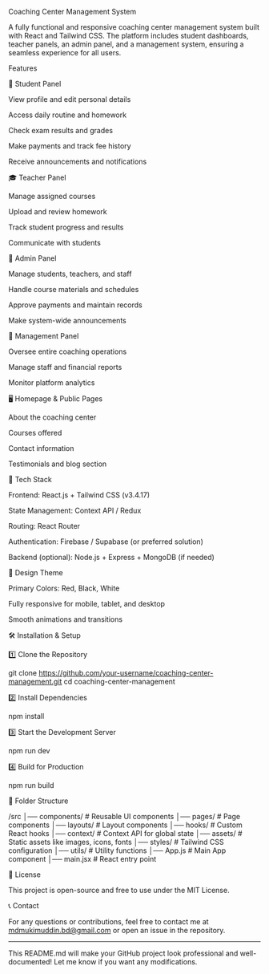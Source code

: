 Coaching Center Management System

A fully functional and responsive coaching center management system built with React and Tailwind CSS. The platform includes student dashboards, teacher panels, an admin panel, and a management system, ensuring a seamless experience for all users.

Features

🌟 Student Panel

View profile and edit personal details

Access daily routine and homework

Check exam results and grades

Make payments and track fee history

Receive announcements and notifications


🎓 Teacher Panel

Manage assigned courses

Upload and review homework

Track student progress and results

Communicate with students


🔑 Admin Panel

Manage students, teachers, and staff

Handle course materials and schedules

Approve payments and maintain records

Make system-wide announcements


🏢 Management Panel

Oversee entire coaching operations

Manage staff and financial reports

Monitor platform analytics


🖥️ Homepage & Public Pages

About the coaching center

Courses offered

Contact information

Testimonials and blog section


🚀 Tech Stack

Frontend: React.js + Tailwind CSS (v3.4.17)

State Management: Context API / Redux

Routing: React Router

Authentication: Firebase / Supabase (or preferred solution)

Backend (optional): Node.js + Express + MongoDB (if needed)


🎨 Design Theme

Primary Colors: Red, Black, White

Fully responsive for mobile, tablet, and desktop

Smooth animations and transitions


🛠️ Installation & Setup

1️⃣ Clone the Repository

git clone https://github.com/your-username/coaching-center-management.git
cd coaching-center-management

2️⃣ Install Dependencies

npm install

3️⃣ Start the Development Server

npm run dev

4️⃣ Build for Production

npm run build

📌 Folder Structure

/src
│── components/     # Reusable UI components
│── pages/          # Page components
│── layouts/        # Layout components
│── hooks/          # Custom React hooks
│── context/        # Context API for global state
│── assets/         # Static assets like images, icons, fonts
│── styles/         # Tailwind CSS configuration
│── utils/          # Utility functions
│── App.js          # Main App component
│── main.jsx        # React entry point

📜 License

This project is open-source and free to use under the MIT License.

📞 Contact

For any questions or contributions, feel free to contact me at mdmukimuddin.bd@gmail.com or open an issue in the repository.


---

This README.md will make your GitHub project look professional and well-documented! Let me know if you want any modifications.


